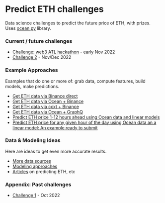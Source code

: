 # Predict ETH challenges

Data science challenges to predict the future price of ETH, with prizes. Uses [ocean.py](https://github.com/oceanprotocol/ocean.py) library.

### Current / future challenges
- [Challenge: web3 ATL hackathon](challenges/hack1.md) - early Nov 2022
- [Challenge 2](challenges/main2.md) - Nov/Dec 2022

### Example Approaches

Examples that do one or more of: grab data, compute features, build models, make predictions.

- [Get ETH data via Binance direct](examples/get-data-binance-direct.md)
- [Get ETH data via Ocean + Binance](examples/get-data-ocean-binance.md)
- [Get ETH data via ccxt + Binance](examples/get-data-ccxt-binance.md)
- [Get ETH data via Ocean + GraphQ](examples/get-data-ocean-the-graph.md)
- [Predict ETH price 1-12 hours ahead using Ocean data and linear models](examples/predict-eth-ocean-data-linear-models.md)
- [Predict ETH price for any given hour of the day using Ocean data an a linear model: An example ready to submit](examples/ready-submit-eth-ocean-data-linear-model.md)

### Data & Modeling Ideas

Here are ideas to get even more accurate results.

- [More data sources](ideas/data-sources.md)
- [Modeling approaches](ideas/modeling.md)
- [Articles](ideas/articles.md) on predicting ETH, etc

### Appendix: Past challenges
- [Challenge 1](challenges/main1.md) - Oct 2022

